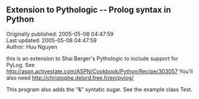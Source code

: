 ## Extension to Pythologic -- Prolog syntax in Python  
Originally published: 2005-05-08 04:47:59  
Last updated: 2005-05-08 04:47:59  
Author: Huu Nguyen  
  
this is an extension to Shai Berger's Pythologic to include support for PyLog.
See http://aspn.activestate.com/ASPN/Cookbook/Python/Recipe/303057
You'll also need http://christophe.delord.free.fr/en/pylog/

This program also adds the "&" syntatic sugar. See the example class Test.